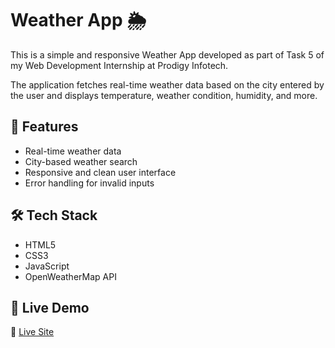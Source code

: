 # Weather App 🌦️

This is a simple and responsive Weather App developed as part of Task 5 of my Web Development Internship at Prodigy Infotech.

The application fetches real-time weather data based on the city entered by the user and displays temperature, weather condition, humidity, and more.

## 🌟 Features

- Real-time weather data
- City-based weather search
- Responsive and clean user interface
- Error handling for invalid inputs

## 🛠 Tech Stack

- HTML5
- CSS3
- JavaScript
- OpenWeatherMap API

## 🚀 Live Demo

🔗 [Live Site](https://pixelpiratey.github.io/PRODIGY_WD_05/)
